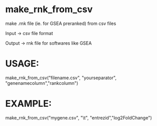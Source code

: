 # make_rnk_from_csv 
  make .rnk file (ie. for GSEA preranked) from csv files
  
Input -> csv file format 

Output -> rnk file for softwares like GSEA 

# USAGE:
make_rnk_from_csv("filename.csv", "yourseparator", "genenamecolumn","rankcolumn")

# EXAMPLE: 
make_rnk_from_csv("mygene.csv", "\t", "entrezid","log2FoldChange")
